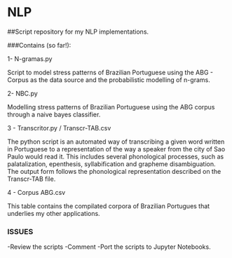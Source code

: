 # NLP


##Script repository for my NLP implementations.

###Contains (so far!):

1- N-gramas.py

Script to model stress patterns of Brazilian Portuguese using the ABG - Corpus as the data source and the probabilistic modelling of n-grams.


2- NBC.py 

Modelling stress patterns of Brazilian Portuguese using the ABG corpus through a naive bayes classifier.


3 - Transcritor.py / Transcr-TAB.csv

The python script is an automated way of transcribing a given word written in Portuguese to a representation of the way a speaker from the city of Sao Paulo would read it.
This includes several phonological processes, such as palatalization, epenthesis, syllabification and grapheme disambiguation.
The output form follows the phonological representation described on the Transcr-TAB file.


4 - Corpus ABG.csv

This table contains the compilated corpora of Brazilian Portugues that underlies my other applications.


### ISSUES

-Review the scripts
-Comment
-Port the scripts to Jupyter Notebooks.
